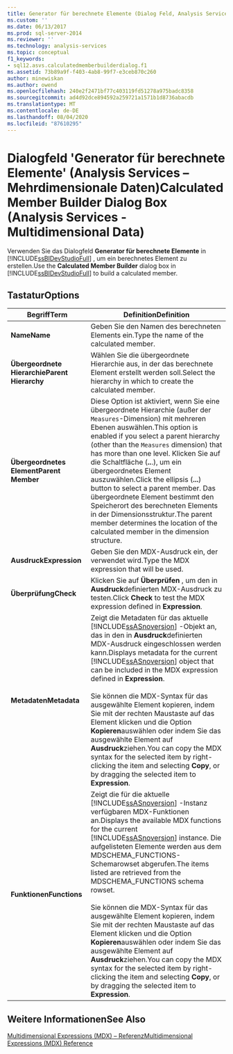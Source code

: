 ```yaml
---
title: Generator für berechnete Elemente (Dialog Feld, Analysis Services Mehrdimensionale Daten) | Microsoft-Dokumentation
ms.custom: ''
ms.date: 06/13/2017
ms.prod: sql-server-2014
ms.reviewer: ''
ms.technology: analysis-services
ms.topic: conceptual
f1_keywords:
- sql12.asvs.calculatedmemberbuilderdialog.f1
ms.assetid: 73b89a9f-f403-4ab8-99f7-e3ceb870c260
author: minewiskan
ms.author: owend
ms.openlocfilehash: 240e2f2471bf77c403119fd51278a975badc8358
ms.sourcegitcommit: ad4d92dce894592a259721a1571b1d8736abacdb
ms.translationtype: MT
ms.contentlocale: de-DE
ms.lasthandoff: 08/04/2020
ms.locfileid: "87610295"
---
```

# <a name="calculated-member-builder-dialog-box-analysis-services---multidimensional-data"></a><span data-ttu-id="54d25-102">Dialogfeld 'Generator für berechnete Elemente' (Analysis Services – Mehrdimensionale Daten)</span><span class="sxs-lookup"><span data-stu-id="54d25-102">Calculated Member Builder Dialog Box (Analysis Services - Multidimensional Data)</span></span>
  <span data-ttu-id="54d25-103">Verwenden Sie das Dialogfeld **Generator für berechnete Elemente** in [!INCLUDE[ssBIDevStudioFull](../includes/ssbidevstudiofull-md.md)] , um ein berechnetes Element zu erstellen.</span><span class="sxs-lookup"><span data-stu-id="54d25-103">Use the **Calculated Member Builder** dialog box in [!INCLUDE[ssBIDevStudioFull](../includes/ssbidevstudiofull-md.md)] to build a calculated member.</span></span>  
  
## <a name="options"></a><span data-ttu-id="54d25-104">Tastatur</span><span class="sxs-lookup"><span data-stu-id="54d25-104">Options</span></span>  
  
|<span data-ttu-id="54d25-105">Begriff</span><span class="sxs-lookup"><span data-stu-id="54d25-105">Term</span></span>|<span data-ttu-id="54d25-106">Definition</span><span class="sxs-lookup"><span data-stu-id="54d25-106">Definition</span></span>|  
|----------|----------------|  
|<span data-ttu-id="54d25-107">**Name**</span><span class="sxs-lookup"><span data-stu-id="54d25-107">**Name**</span></span>|<span data-ttu-id="54d25-108">Geben Sie den Namen des berechneten Elements ein.</span><span class="sxs-lookup"><span data-stu-id="54d25-108">Type the name of the calculated member.</span></span>|  
|<span data-ttu-id="54d25-109">**Übergeordnete Hierarchie**</span><span class="sxs-lookup"><span data-stu-id="54d25-109">**Parent Hierarchy**</span></span>|<span data-ttu-id="54d25-110">Wählen Sie die übergeordnete Hierarchie aus, in der das berechnete Element erstellt werden soll.</span><span class="sxs-lookup"><span data-stu-id="54d25-110">Select the hierarchy in which to create the calculated member.</span></span>|  
|<span data-ttu-id="54d25-111">**Übergeordnetes Element**</span><span class="sxs-lookup"><span data-stu-id="54d25-111">**Parent Member**</span></span>|<span data-ttu-id="54d25-112">Diese Option ist aktiviert, wenn Sie eine übergeordnete Hierarchie (außer der `Measures`-Dimension) mit mehreren Ebenen auswählen.</span><span class="sxs-lookup"><span data-stu-id="54d25-112">This option is enabled if you select a parent hierarchy (other than the `Measures` dimension) that has more than one level.</span></span> <span data-ttu-id="54d25-113">Klicken Sie auf die Schaltfläche (**..**.), um ein übergeordnetes Element auszuwählen.</span><span class="sxs-lookup"><span data-stu-id="54d25-113">Click the ellipsis (**...**) button to select a parent member.</span></span> <span data-ttu-id="54d25-114">Das übergeordnete Element bestimmt den Speicherort des berechneten Elements in der Dimensionsstruktur.</span><span class="sxs-lookup"><span data-stu-id="54d25-114">The parent member determines the location of the calculated member in the dimension structure.</span></span>|  
|<span data-ttu-id="54d25-115">**Ausdruck**</span><span class="sxs-lookup"><span data-stu-id="54d25-115">**Expression**</span></span>|<span data-ttu-id="54d25-116">Geben Sie den MDX-Ausdruck ein, der verwendet wird.</span><span class="sxs-lookup"><span data-stu-id="54d25-116">Type the MDX expression that will be used.</span></span>|  
|<span data-ttu-id="54d25-117">**Überprüfung**</span><span class="sxs-lookup"><span data-stu-id="54d25-117">**Check**</span></span>|<span data-ttu-id="54d25-118">Klicken Sie auf **Überprüfen** , um den in **Ausdruck**definierten MDX-Ausdruck zu testen.</span><span class="sxs-lookup"><span data-stu-id="54d25-118">Click **Check** to test the MDX expression defined in **Expression**.</span></span>|  
|<span data-ttu-id="54d25-119">**Metadaten**</span><span class="sxs-lookup"><span data-stu-id="54d25-119">**Metadata**</span></span>|<span data-ttu-id="54d25-120">Zeigt die Metadaten für das aktuelle [!INCLUDE[ssASnoversion](../includes/ssasnoversion-md.md)] -Objekt an, das in den in **Ausdruck**definierten MDX-Ausdruck eingeschlossen werden kann.</span><span class="sxs-lookup"><span data-stu-id="54d25-120">Displays metadata for the current [!INCLUDE[ssASnoversion](../includes/ssasnoversion-md.md)] object that can be included in the MDX expression defined in **Expression**.</span></span><br /><br /> <span data-ttu-id="54d25-121">Sie können die MDX-Syntax für das ausgewählte Element kopieren, indem Sie mit der rechten Maustaste auf das Element klicken und die Option **Kopieren**auswählen oder indem Sie das ausgewählte Element auf **Ausdruck**ziehen.</span><span class="sxs-lookup"><span data-stu-id="54d25-121">You can copy the MDX syntax for the selected item by right-clicking the item and selecting **Copy**, or by dragging the selected item to **Expression**.</span></span>|  
|<span data-ttu-id="54d25-122">**Funktionen**</span><span class="sxs-lookup"><span data-stu-id="54d25-122">**Functions**</span></span>|<span data-ttu-id="54d25-123">Zeigt die für die aktuelle [!INCLUDE[ssASnoversion](../includes/ssasnoversion-md.md)] -Instanz verfügbaren MDX-Funktionen an.</span><span class="sxs-lookup"><span data-stu-id="54d25-123">Displays the available MDX functions for the current [!INCLUDE[ssASnoversion](../includes/ssasnoversion-md.md)] instance.</span></span> <span data-ttu-id="54d25-124">Die aufgelisteten Elemente werden aus dem MDSCHEMA_FUNCTIONS-Schemarowset abgerufen.</span><span class="sxs-lookup"><span data-stu-id="54d25-124">The items listed are retrieved from the MDSCHEMA_FUNCTIONS schema rowset.</span></span><br /><br /> <span data-ttu-id="54d25-125">Sie können die MDX-Syntax für das ausgewählte Element kopieren, indem Sie mit der rechten Maustaste auf das Element klicken und die Option **Kopieren**auswählen oder indem Sie das ausgewählte Element auf **Ausdruck**ziehen.</span><span class="sxs-lookup"><span data-stu-id="54d25-125">You can copy the MDX syntax for the selected item by right-clicking the item and selecting **Copy**, or by dragging the selected item to **Expression**.</span></span>|  
  
## <a name="see-also"></a><span data-ttu-id="54d25-126">Weitere Informationen</span><span class="sxs-lookup"><span data-stu-id="54d25-126">See Also</span></span>  
 [<span data-ttu-id="54d25-127">Multidimensional Expressions &#40;MDX&#41; – Referenz</span><span class="sxs-lookup"><span data-stu-id="54d25-127">Multidimensional Expressions &#40;MDX&#41; Reference</span></span>](/sql/mdx/multidimensional-expressions-mdx-reference)  
  
  

